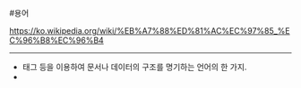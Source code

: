 #용어 

https://ko.wikipedia.org/wiki/%EB%A7%88%ED%81%AC%EC%97%85_%EC%96%B8%EC%96%B4

---

- 태그 등을 이용하여 문서나 데이터의 구조를 명기하는 언어의 한 가지.
- 